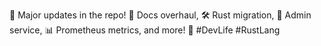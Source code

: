 🚀 Major updates in the repo! 📄 Docs overhaul, 🛠️ Rust migration, 🚪 Admin service, 📊 Prometheus metrics, and more! 🔧 #DevLife #RustLang

